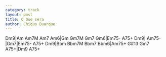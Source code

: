 ```yaml
---
category: track
layout: post
title: O Que sera
author: Chiquo Buarque
---
```


<canvas class="chords"  markdown="0">Dm9|Am Am7M Am7 Am6|Gm Gm7M Gm7 Gm6|Em75- A75+
Dm9| Am75-|Gm7|Em75- A75+
Dm9|Bbm Bbm7M Bbm7 Bbm6|Am75+ G#13 Gm7 A75+|Dm9 A75+</canvas>





